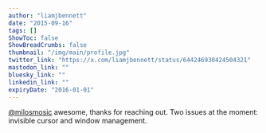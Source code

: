 ```yaml
---
author: "liamjbennett"
date: "2015-09-16"
tags: []
ShowToc: false
ShowBreadCrumbs: false
thumbnail: "/img/main/profile.jpg"
twitter_link: "https://x.com/liamjbennett/status/644246930424504321"
mastodon_link: ""
bluesky_link: ""
linkedin_link: ""
expiryDate: "2016-01-01"
---
```


[@milosmosic](https://x.com/milosmosic) awesome, thanks for reaching out. Two issues at the moment: invisible cursor and window management.

